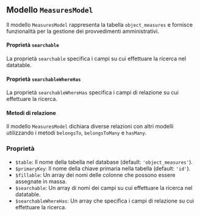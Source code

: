 ## Modello `MeasuresModel`

Il modello `MeasuresModel`  rappresenta la tabella `object_measures` e fornisce funzionalità per la gestione dei provvedimenti amministrativi.

#### Proprietà `searchable`

La proprietà `searchable` specifica i campi su cui effettuare la ricerca nel datatable.

#### Proprietà `searchableWhereHas`

La proprietà `searchableWhereHas` specifica i campi di relazione su cui effettuare la ricerca.

#### Metodi di relazione

Il modello `MeasuresModel` dichiara diverse relazioni con altri modelli utilizzando i metodi `belongsTo`, `belongsToMany` e `hasMany`.

### Proprietà

* `$table`: Il nome della tabella nel database (default: `'object_measures'`).
* `$primaryKey`: Il nome della chiave primaria nella tabella (default: `'id'`).
* `$fillable`: Un array dei nomi delle colonne che possono essere assegnate in massa.
* `$searchable`: Un array di nomi dei campi su cui effettuare la ricerca nel datatable.
* `$searchableWhereHas`: Un array che specifica i campi di relazione su cui effettuare la ricerca.
